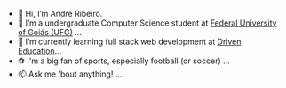- 👋 Hi, I’m André Ribeiro.
- 👀 I’m a undergraduate Computer Science student at <a href="https://inf.ufg.br/">Federal University of Goiás (UFG)</a> ...
- 🌱 I’m currently learning full stack web development at <a href="https://www.driven.com.br/">Driven Education</a>...
- ⚽ I'm a big fan of sports, especially football (or soccer) ...
- 📫 Ask me 'bout anything! ...
